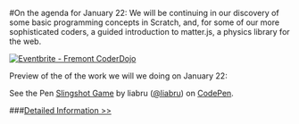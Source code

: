 #On the agenda for January 22:
We will be continuing in our discovery of some basic programming concepts in Scratch, and, for some of our more sophisticated coders, a guided introduction to matter.js, a physics library for the web.

<a href="http://www.eventbrite.com/e/fremont-coderdojo-tickets-15410731914?ref=ebtn" target="_blank"><img src="https://www.eventbrite.com/custombutton?eid=14861666645" alt="Eventbrite - Fremont CoderDojo" /></a>

Preview of the of the work we will we doing on January 22:

<p data-height="800" data-theme-id="0" data-slug-hash="yGbFt" data-default-tab="result" data-user="liabru" class='codepen'>See the Pen <a href='http://codepen.io/liabru/pen/yGbFt/'>Slingshot Game</a> by liabru (<a href='http://codepen.io/liabru'>@liabru</a>) on <a href='http://codepen.io'>CodePen</a>.</p>
<script async src="//assets.codepen.io/assets/embed/ei.js"></script>

###[Detailed Information >>](/about)
